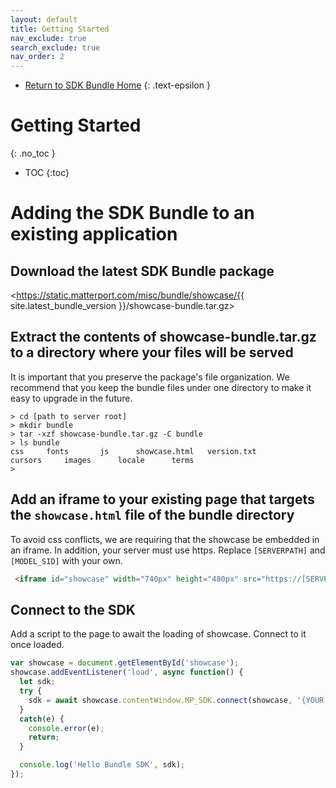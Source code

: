 ```yaml
---
layout: default
title: Getting Started
nav_exclude: true
search_exclude: true
nav_order: 2
---
```


- [Return to SDK Bundle Home](../main)
{: .text-epsilon }

# Getting Started
{: .no_toc }

- TOC
{:toc}

# Adding the SDK Bundle to an existing application
## Download the latest SDK Bundle package
<https://static.matterport.com/misc/bundle/showcase/{{ site.latest_bundle_version }}/showcase-bundle.tar.gz>
## Extract the contents of showcase-bundle.tar.gz to a directory where your files will be served
It is important that you preserve the package's file organization.  We recommend that you keep the bundle files under one directory to make it easy to upgrade in the future. <br>
```shell
> cd [path to server root]
> mkdir bundle
> tar -xzf showcase-bundle.tar.gz -C bundle
> ls bundle
css		fonts		js		showcase.html	version.txt
cursors		images		locale		terms
>
```

## Add an iframe to your existing page that targets the `showcase.html` file of the bundle directory
To avoid css conflicts, we are requiring that the showcase be embedded in an iframe. In addition, your server must use https. Replace `[SERVERPATH]` and `[MODEL_SID]` with your own.

``` html
 <iframe id="showcase" width="740px" height="480px" src="https://[SERVERPATH]/bundle/showcase.html?m=[MODEL_SID]" frameborder=”0” allowfullscreen allow="vr"'></iframe>
```

## Connect to the SDK
Add a script to the page to await the loading of showcase. Connect to it once loaded.

```javascript
var showcase = document.getElementById('showcase');
showcase.addEventListener('load', async function() {
  let sdk;
  try {
    sdk = await showcase.contentWindow.MP_SDK.connect(showcase, '{YOUR SDK KEY}', '3.2');
  }
  catch(e) {
    console.error(e);
    return;
  }

  console.log('Hello Bundle SDK', sdk);
});
```
